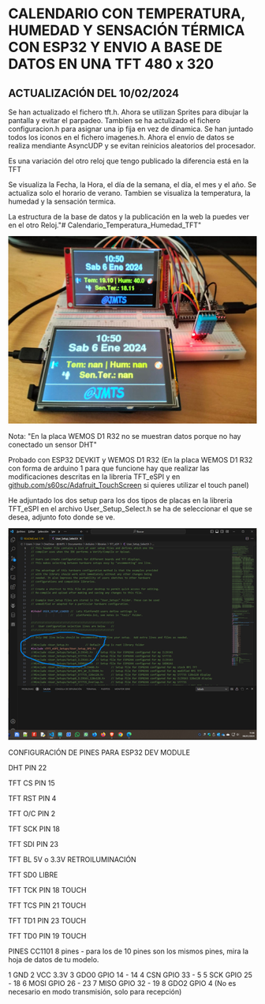 <h1>CALENDARIO CON TEMPERATURA, HUMEDAD Y SENSACIÓN TÉRMICA CON ESP32 Y ENVIO A BASE DE DATOS EN UNA TFT 480 x 320</h1>

<h2>ACTUALIZACIÓN DEL 10/02/2024</h2>
<P>
Se han actualizado el fichero tft.h. Ahora se utilizan Sprites para dibujar la pantalla y evitar el parpadeo.
Tambien se ha actulizado el fichero configuracion.h para asignar una ip fija en vez de dinamica.
Se han juntado todos los iconos en el fichero imagenes.h.
Ahora el envío de datos se realiza mendiante AsyncUDP y se evitan reinicios aleatorios del procesador.
</P>
<P>
Es una variación del otro reloj que tengo publicado la diferencia está en la TFT
</P>
Se visualiza la Fecha, la Hora, el día de la semana, el día, el mes y el año.
Se actualiza solo el horario de verano.
Tambien se visualiza la temperatura, la humedad y la sensación termica.
<P>
La estructura de la base de datos y la publicación en la web la puedes ver en el otro Reloj."# Calendario_Temperatura_Humedad_TFT" 
</P>

<img src="Calendario_Temperatura_Humedad_TFT.jpg" alt="Calendario_Temperatura_Humedad_TFT" />
<P>
Nota: "En la placa WEMOS D1 R32 no se muestran datos porque no hay conectado un sensor DHT"
</p>
<p>
Probado con ESP32 DEVKIT y WEMOS D1 R32 (En la placa WEMOS D1 R32 con forma de arduino 1 para que funcione hay que realizar las modificaciones descritas en la libreria TFT_eSPI y en <a href="https://github.com/s60sc/Adafruit_TouchScreen" target="_blank">github.com/s60sc/Adafruit_TouchScreen</a> si quieres utilizar el touch panel)
</p>
<p>
He adjuntado los dos setup para los dos tipos de placas en la libreria TFT_eSPI en el archivo User_Setup_Select.h se ha de seleccionar el que se desea, adjunto foto donde se ve.
</p>
<img src="User_Select_Setup.png" alt="User_Select_Setup para la libreria TFT_eSPI" />
<P>
CONFIGURACIÓN DE PINES PARA ESP32 DEV MODULE

DHT         PIN 22 

TFT CS      PIN 15

TFT RST     PIN 4

TFT O/C     PIN 2

TFT SCK     PIN 18

TFT SDI     PIN 23

TFT BL      5V o 3.3V   RETROILUMINACIÓN

TFT SD0     LIBRE

TFT TCK     PIN 18  TOUCH

TFT TCS     PIN 21  TOUCH

TFT TD1     PIN 23  TOUCH

TFT TD0     PIN 19  TOUCH

PINES CC1101 8 pines - para los de 10 pines son los mismos pines, mira la hoja de datos de tu modelo.

1	GND
2	VCC	    3.3V
3	GDO0	GPIO 14 - 14
4	CSN	    GPIO 33 - 5
5	SCK	    GPIO 25 - 18
6	MOSI	GPIO 26 - 23
7	MISO	GPIO 32 - 19
8	GDO2	GPIO 4 (No es necesario en modo transmisión, solo para recepción)
</p>